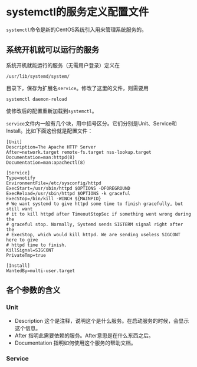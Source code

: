 # systemctl的服务定义配置文件

```systemctl```命令是新的CentOS系统引入用来管理系统服务的。

## 系统开机就可以运行的服务

系统开机就能运行的服务（无需用户登录）定义在

    /usr/lib/systemd/system/

目录下，保存为扩展名```service```。修改了这里的文件，则需要用

    systemctl daemon-reload

使修改后的配置重新加载到```systemctl```。

```service```文件内一般有几个块，用中括号区分。它们分别是Unit、Service和Install。比如下面这份就是配置文件：

    [Unit]
    Description=The Apache HTTP Server
    After=network.target remote-fs.target nss-lookup.target
    Documentation=man:httpd(8)
    Documentation=man:apachectl(8)

    [Service]
    Type=notify
    EnvironmentFile=/etc/sysconfig/httpd
    ExecStart=/usr/sbin/httpd $OPTIONS -DFOREGROUND
    ExecReload=/usr/sbin/httpd $OPTIONS -k graceful
    ExecStop=/bin/kill -WINCH ${MAINPID}
    # We want systemd to give httpd some time to finish gracefully, but still want
    # it to kill httpd after TimeoutStopSec if something went wrong during the
    # graceful stop. Normally, Systemd sends SIGTERM signal right after the
    # ExecStop, which would kill httpd. We are sending useless SIGCONT here to give
    # httpd time to finish.
    KillSignal=SIGCONT
    PrivateTmp=true

    [Install]
    WantedBy=multi-user.target

## 各个参数的含义

### Unit

- Description 这个是注释，说明这个是什么服务。在启动服务的时候，会显示这个信息。
- After 指明此需要依赖的服务。After意思是在什么东西之后。
- Documentation 指明如何使用这个服务的帮助文档。

### Service

